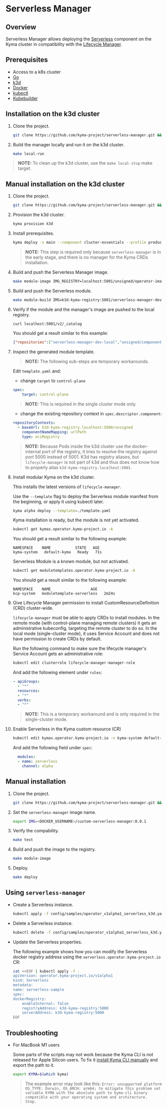 # Serverless Manager

## Overview

Serverless Manager allows deploying the [Serverless](https://kyma-project.io/docs/kyma/latest/01-overview/main-areas/serverless/) component on the Kyma cluster in compatibility with the [Lifecycle Manager](https://github.com/kyma-project/lifecycle-manager).

## Prerequisites

- Access to a k8s cluster
- [Go](https://go.dev/)
- [k3d](https://k3d.io/)
- [Docker](https://www.docker.com/)
- [kubectl](https://kubernetes.io/docs/tasks/tools/)
- [Kubebuilder](https://book.kubebuilder.io/)

## Installation on the k3d cluster

1. Clone the project.

    ```bash
    git clone https://github.com/kyma-project/serverless-manager.git && cd serverless-manager/
    ```

2. Build the manager locally and run it on the k3d cluster.

    ```bash
    make local-run
    ```

> **NOTE:** To clean up the k3d cluster, use the `make local-stop` make target.

## Manual installation on the k3d cluster

1. Clone the project.

    ```bash
    git clone https://github.com/kyma-project/serverless-manager.git && cd serverless-manager/
    ```

2. Provision the k3d cluster.

    ```bash
    kyma provision k3d
    ```

3. Install prerequisites.

    ```bash
    kyma deploy -s main --component cluster-essentials --profile production --ci
    ```

    > **NOTE:** This step is required only because `serverless-manager` is in the early stage, and there is no manager for the Kyma CRDs installation.

4. Build and push the Serverless Manager image.

    ```bash
    make module-image IMG_REGISTRY=localhost:5001/unsigned/operator-images IMG=localhost:5001/serverless-manager-dev-local:0.0.1
    ```

5. Build and push the Serverless module.

    ```bash
    make module-build IMG=k3d-kyma-registry:5001/serverless-manager-dev-local:0.0.1 MODULE_REGISTRY=localhost:5001/unsigned
    ```

6. Verify if the module and the manager's image are pushed to the local registry.

    ```bash
    curl localhost:5001/v2/_catalog
    ```

    You should get a result similar to this example:

    ```json
    {"repositories":["serverless-manager-dev-local","unsigned/component-descriptors/kyma.project.io/module/serverless"]}
    ```

7. Inspect the generated module template.

    > **NOTE:** The following sub-steps are temporary workarounds.

    Edit `template.yaml` and:

    - change `target` to `control-plane`

    ```yaml
    spec:
        target: control-plane
    ```

    > **NOTE:** This is required in the single cluster mode only.

    - change the existing repository context in `spec.descriptor.component`:  
    
    ```yaml
    repositoryContexts:                                                                           
      - baseUrl: k3d-kyma-registry.localhost:5000/unsigned
        componentNameMapping: urlPath                                                               
        type: ociRegistry
    ```

    > **NOTE:** Because Pods inside the k3d cluster use the docker-internal port of the registry, it tries to resolve the registry against port 5000 instead of 5001. K3d has registry aliases, but `lifecycle-manager` is not part of k3d and thus does not know how to properly alias `k3d-kyma-registry.localhost:5001`.

8. Install modular Kyma on the k3d cluster.

    This installs the latest versions of `lifecycle-manager`.

    Use the `--template` flag to deploy the Serverless module manifest from the beginning, or apply it using kubectl later.

    ```bash
    kyma alpha deploy --template=./template.yaml
    ```

    Kyma installation is ready, but the module is not yet activated.

    ```bash
    kubectl get kymas.operator.kyma-project.io -A
    ```

    You should get a result similar to the following example:

    ```text
    NAMESPACE    NAME           STATE   AGE
    kyma-system   default-kyma   Ready   71s
    ```

    Serverless Module is a known module, but not activated.

    ```bash
    kubectl get moduletemplates.operator.kyma-project.io -A 
    ```

    You should get a result similar to the following example:

    ```text
    NAMESPACE    NAME                  AGE
    kcp-system   moduletemplate-serverless   2m24s
    ```

9. Give Lifecycle Manager permission to install CustomResourceDefinition (CRD) cluster-wide.

    `lifecycle-manager` must be able to apply CRDs to install modules. In the remote mode (with control-plane managing remote clusters) it gets an administrative kubeconfig, targeting the remote cluster to do so. In the local mode (single-cluster mode), it uses Service Account and does not have permission to create CRDs by default.

    Run the following command to make sure the lifecycle manager's Service Account gets an administrative role:

    ```bash
    kubectl edit clusterrole lifecycle-manager-manager-role
    ```

    And add the following element under `rules`:

    ```yaml
    - apiGroups:
      - "*"
      resources:
      - "*"                  
      verbs:                  
      - "*"
    ```

    > **NOTE:** This is a temporary workaround and is only required in the single-cluster mode.

10. Enable Serverless in the Kyma custom resource (CR)

    ```bash
    kubectl edit kymas.operator.kyma-project.io -n kyma-system default-kyma
    ```

    And add the following field under `spec`:

    ```yaml
      modules:
      - name: serverless
        channel: alpha
    ```

## Manual installation

1. Clone the project.

    ```bash
    git clone https://github.com/kyma-project/serverless-manager.git && cd serverless-manager/
    ```

2. Set the `serverless-manager` image name.

    ```bash
    export IMG=<DOCKER_USERNAME>/custom-serverless-manager:0.0.1
    ```

3. Verify the compability.

    ```bash
    make test
    ```

4. Build and push the image to the registry.

    ```bash
    make module-image
    ```

5. Deploy.

    ```bash
    make deploy
    ```

## Using `serverless-manager`

- Create a Serverless instance.

    ```bash
    kubectl apply -f config/samples/operator_v1alpha1_serverless_k3d.yaml
    ```

- Delete a Serverless instance.

    ```bash
    kubectl delete -f config/samples/operator_v1alpha1_serverless_k3d.yaml
    ```

- Update the Serverless properties.

    The following example shows how you can modify the Serverless docker registry address using the `serverless.operator.kyma-project.io` CR:

    ```bash
    cat <<EOF | kubectl apply -f -
    apiVersion: operator.kyma-project.io/v1alpha1
    kind: Serverless
    metadata:
    name: serverless-sample
    spec:
    dockerRegistry:
        enableInternal: false
        registryAddress: k3d-kyma-registry:5000
        serverAddress: k3d-kyma-registry:5000
    EOF
    ```

## Troubleshooting

- For MacBook M1 users

    Some parts of the scripts may not work because the Kyma CLI is not released for Apple Silicon users. To fix it [install Kyma CLI manually](https://github.com/kyma-project/cli#installation) and export the path to it.

    ```bash
    export KYMA=$(which kyma)
    ```

    > The example error may look like this: `Error: unsupported platform OS_TYPE: Darwin, OS_ARCH: arm64; to mitigate this problem set variable KYMA with the absolute path to kyma-cli binary compatible with your operating system and architecture.  Stop.`
